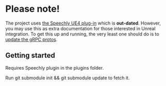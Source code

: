 # Please note!

The project uses [the Speechly UE4 plug-in](https://github.com/speechly/ue4plugin) which is **out-dated**. However, you may use this as extra documentation for those interested in Unreal integration. To get this up and running, the very least one should do is to [update the gRPC protos](https://github.com/speechly/api/tree/master/cpp).

## Getting started

Requires Speechly plugin in the plugins folder.

Run git submodule init && git submodule update to fetch it.
